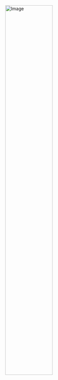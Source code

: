 <img src="http://github-readme-stats-git-main-pxpe123s-projects.vercel.app/ username=Pxpe123&amp;count_private=true&amp;show_icons=true&amp;theme=tokyonight&amp;hide_border=true&amp;title_color=9900cc&amp;icon_color=9900cc&amp;text_color=00a9bf" alt="Image" width="54.5%" />
